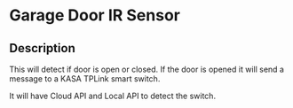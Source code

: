 # Garage Door IR Sensor

## Description
This will detect if door is open or closed. If the door is opened it will send a message to a KASA TPLink smart switch.

It will have Cloud API and Local API to detect the switch.